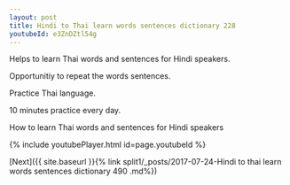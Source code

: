 ```yaml
---
layout: post
title: Hindi to Thai learn words sentences dictionary 228 
youtubeId: e3ZnDZtl54g
---
```

 
 
Helps to learn Thai words and sentences for Hindi speakers.

Opportunitiy to repeat the words sentences. 

Practice Thai language. 
 
10 minutes practice every day. 
 
How to learn Thai words and sentences for Hindi speakers 
 
{% include youtubePlayer.html id=page.youtubeId %}
 
 
[Next]({{ site.baseurl }}{% link  split1/_posts/2017-07-24-Hindi to thai learn words sentences dictionary 490 .md%})
 

